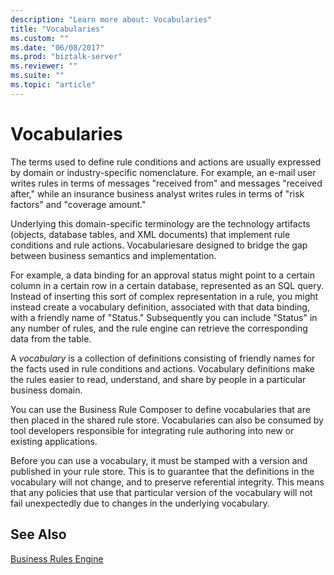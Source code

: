 ```yaml
---
description: "Learn more about: Vocabularies"
title: "Vocabularies"
ms.custom: ""
ms.date: "06/08/2017"
ms.prod: "biztalk-server"
ms.reviewer: ""
ms.suite: ""
ms.topic: "article"
---
```

# Vocabularies
The terms used to define rule conditions and actions are usually expressed by domain or industry-specific nomenclature. For example, an e-mail user writes rules in terms of messages "received from" and messages "received after," while an insurance business analyst writes rules in terms of "risk factors" and "coverage amount."  
  
 Underlying this domain-specific terminology are the technology artifacts (objects, database tables, and XML documents) that implement rule conditions and rule actions. Vocabulariesare designed to bridge the gap between business semantics and implementation.  
  
 For example, a data binding for an approval status might point to a certain column in a certain row in a certain database, represented as an SQL query. Instead of inserting this sort of complex representation in a rule, you might instead create a vocabulary definition, associated with that data binding, with a friendly name of "Status." Subsequently you can include "Status" in any number of rules, and the rule engine can retrieve the corresponding data from the table.  
  
 A *vocabulary* is a collection of definitions consisting of friendly names for the facts used in rule conditions and actions. Vocabulary definitions make the rules easier to read, understand, and share by people in a particular business domain.  
  
 You can use the Business Rule Composer to define vocabularies that are then placed in the shared rule store. Vocabularies can also be consumed by tool developers responsible for integrating rule authoring into new or existing applications.  
  
 Before you can use a vocabulary, it must be stamped with a version and published in your rule store. This is to guarantee that the definitions in the vocabulary will not change, and to preserve referential integrity. This means that any policies that use that particular version of the vocabulary will not fail unexpectedly due to changes in the underlying vocabulary.  
  
## See Also  
 [Business Rules Engine](../core/business-rules-engine.md)
